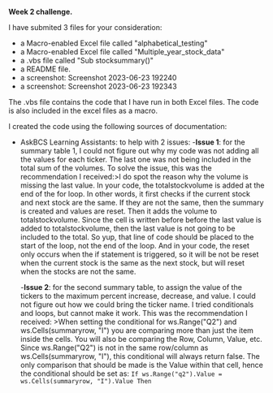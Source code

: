 **Week 2 challenge.**

I have submited 3 files for your consideration:
- a Macro-enabled Excel file called "alphabetical_testing"
- a Macro-enabled Excel file called "Multiple_year_stock_data"
- a .vbs file called "Sub stocksummary()"
- a README file.
- a screenshot: Screenshot 2023-06-23 192240
- a screenshot: Screenshot 2023-06-23 192343

The .vbs file contains the code that I have run in both Excel files.  The code is also included in the excel files as a macro.

I created the code using the following sources of documentation:
- AskBCS Learning Assistants: to help with 2 issues:
	-**Issue 1**: for the summary table 1, I could not figure out why my code was not adding all the values for each ticker.  The last 	one was not being included in the total sum of the volumes.  To solve the issue, this was the recommendation I received:>I do spot 	the reason why the volume is missing the last value. In your code, the totalstockvolume is added at the end of the for loop. In 	other words, it first checks if the current stock and next stock are the same. If they are not the same, then the summary is created 	and values are reset. Then it adds the volume to totalstockvolume. Since the cell is written before before the last value is added 	to totalstockvolume, then the last value is not going to be included to the total.  So yup, that line of code should be placed to 	the start of the loop, not the end of the loop. And in your code, the reset only occurs when the if statement is triggered, so it 	will be not be reset when the current stock is the same as the next stock, but will reset when the stocks are not the same.
	
	-**Issue 2**: for the second summary table, to assign the value of the tickers to the maximum percent increase, decrease, and value.  	I could not figure out how we could bring the ticker name.  I tried conditionals and loops, but cannot make it work.  This was the 	recommendation I received: >When setting the conditional for ws.Range("Q2") and ws.Cells(summaryrow, "I") you are comparing more 	than just the item inside the cells. You will also be comparing the Row, Column, Value, etc. Since ws.Range("Q2") is not in the same 	row/column as ws.Cells(summaryrow, "I"), this conditional will always return false. The only comparison that should be made is the 	Value within that cell, hence the conditional should be set as: `If ws.Range("q2").Value = ws.Cells(summaryrow, "I").Value Then`
